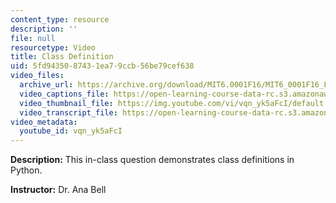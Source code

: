```yaml
---
content_type: resource
description: ''
file: null
resourcetype: Video
title: Class Definition
uid: 5fd94350-8743-1ea7-9ccb-56be79cef638
video_files:
  archive_url: https://archive.org/download/MIT6.0001F16/MIT6_0001F16_Lecture_08_exercise_01_300k.mp4
  video_captions_file: https://open-learning-course-data-rc.s3.amazonaws.com/6-0001-introduction-to-computer-science-and-programming-in-python-fall-2016/53f27d55eb9357d785d6e1536e2077ce_vqn_yk5aFcI.vtt
  video_thumbnail_file: https://img.youtube.com/vi/vqn_yk5aFcI/default.jpg
  video_transcript_file: https://open-learning-course-data-rc.s3.amazonaws.com/6-0001-introduction-to-computer-science-and-programming-in-python-fall-2016/4ebdb49d2ede7d13d87e831e21576be8_vqn_yk5aFcI.pdf
video_metadata:
  youtube_id: vqn_yk5aFcI
---
```


**Description:** This in-class question demonstrates class definitions in Python.

**Instructor:** Dr. Ana Bell